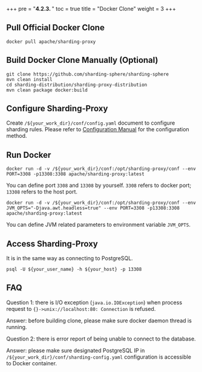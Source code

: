 +++
pre = "<b>4.2.3. </b>"
toc = true
title = "Docker Clone"
weight = 3
+++

## Pull Official Docker Clone

```
docker pull apache/sharding-proxy
```

## Build Docker Clone Manually (Optional)

```
git clone https://github.com/sharding-sphere/sharding-sphere
mvn clean install
cd sharding-distribution/sharding-proxy-distribution
mvn clean package docker:build
```

## Configure Sharding-Proxy

Create `/${your_work_dir}/conf/config.yaml` document to configure sharding rules. Please refer to [Configuration Manual](/en/manual/sharding-proxy/configuration/) for the configuration method.

## Run Docker

```
docker run -d -v /${your_work_dir}/conf:/opt/sharding-proxy/conf --env PORT=3308 -p13308:3308 apache/sharding-proxy:latest
```

You can define port `3308` and `13308` by yourself. `3308` refers to docker port; `13308` refers to the host port.

```
docker run -d -v /${your_work_dir}/conf:/opt/sharding-proxy/conf --env JVM_OPTS="-Djava.awt.headless=true" --env PORT=3308 -p13308:3308 apache/sharding-proxy:latest
```

You can define JVM related parameters to environment variable `JVM_OPTS`.

## Access Sharding-Proxy

It is in the same way as connecting to PostgreSQL.

```
psql -U ${your_user_name} -h ${your_host} -p 13308
```

## FAQ

Question 1: there is I/O exception (`java.io.IOException`) when process request to `{}->unix://localhost:80: Connection` is refused.

Answer: before building clone, please make sure docker daemon thread is running.

Question 2: there is error report of being unable to connect to the database.

Answer: please make sure designated PostgreSQL  IP in `/${your_work_dir}/conf/sharding-config.yaml` configuration is accessible to Docker container.
